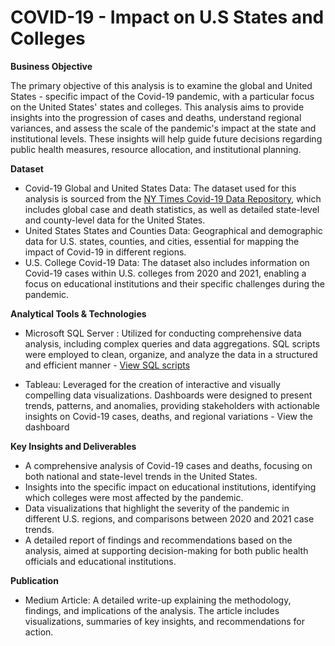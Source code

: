 # COVID-19 - Impact on U.S States and Colleges

**Business Objective**

The primary objective of this analysis is to examine the global and United States - specific impact of the Covid-19 pandemic, with a particular focus on the United States' states and colleges. This analysis aims to provide insights into the progression of cases and deaths, understand regional variances, and assess the scale of the pandemic's impact at the state and institutional levels. These insights will help guide future decisions regarding public health measures, resource allocation, and institutional planning.

**Dataset**

* Covid-19 Global and United States Data: The dataset used for this analysis is sourced from the [NY Times Covid-19 Data Repository](https://github.com/nytimes/covid-19-data), which includes global case and death statistics, as well as detailed state-level and county-level data for the United States.
* United States States and Counties Data: Geographical and demographic data for U.S. states, counties, and cities, essential for mapping the impact of Covid-19 in different regions.
* U.S. College Covid-19 Data: The dataset also includes information on Covid-19 cases within U.S. colleges from 2020 and 2021, enabling a focus on educational institutions and their specific challenges during the pandemic.

**Analytical Tools & Technologies**

* Microsoft SQL Server : Utilized for conducting comprehensive data analysis, including complex queries and data aggregations. SQL scripts were employed to clean, organize, and analyze the data in a structured and efficient manner - [View SQL scripts](https://github.com/soumya-thoutam/COVID-19-Impact-on-U.S.-States-and-Colleges/blob/main/SQLQuery.sql) 
  
* Tableau: Leveraged for the creation of interactive and visually compelling data visualizations. Dashboards were designed to present trends, patterns, and anomalies, providing stakeholders with actionable insights on Covid-19 cases, deaths, and regional variations - View the dashboard

**Key Insights and Deliverables**

* A comprehensive analysis of Covid-19 cases and deaths, focusing on both national and state-level trends in the United States.
* Insights into the specific impact on educational institutions, identifying which colleges were most affected by the pandemic.
* Data visualizations that highlight the severity of the pandemic in different U.S. regions, and comparisons between 2020 and 2021 case trends.
* A detailed report of findings and recommendations based on the analysis, aimed at supporting decision-making for both public health officials and educational institutions.

**Publication**

* Medium Article: A detailed write-up explaining the methodology, findings, and implications of the analysis. The article includes visualizations, summaries of key insights, and recommendations for action.

  
